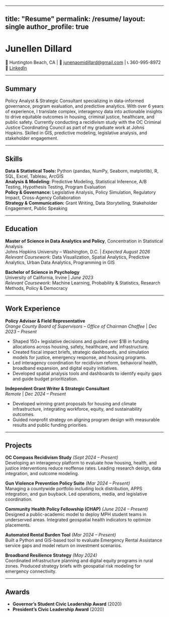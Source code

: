 
---
title: "Resume"
permalink: /resume/
layout: single
author_profile: true
---

# Junellen Dillard  
📍 Huntington Beach, CA | 📧 junenaomidillard@gmail.com | 📞 360-995-8972  
🔗 [LinkedIn](https://linkedin.com/in/junellen-dillard)

---

## Summary

Policy Analyst & Strategic Consultant specializing in data-informed governance, program evaluation, and predictive analytics. With over 6 years of experience, I translate complex, interagency data into actionable insights to drive equitable outcomes in housing, criminal justice, healthcare, and public safety. Currently conducting a recidivism study with the OC Criminal Justice Coordinating Council as part of my graduate work at Johns Hopkins. Skilled in GIS, predictive modeling, legislative analysis, and stakeholder engagement.

---

## Skills

**Data & Statistical Tools:** Python (pandas, NumPy, Seaborn, matplotlib), R, SQL, Excel, Tableau, ArcGIS  
**Analysis & Modeling:** Predictive Modeling, Statistical Inference, A/B Testing, Hypothesis Testing, Program Evaluation  
**Policy & Governance:** Legislative Analysis, Policy Simulation, Regulatory Impact, Cross-Agency Collaboration  
**Strategy & Communication:** Grant Writing, Data Storytelling, Stakeholder Engagement, Public Speaking

---

## Education

**Master of Science in Data Analytics and Policy**, Concentration in Statistical Analysis  
Johns Hopkins University – Washington, D.C. | *Expected August 2026*  
*Relevant Coursework:* Data Visualization, Spatial Analytics, Predictive Analytics, Urban Data Analytics, Programming in GIS

**Bachelor of Science in Psychology**  
University of California, Irvine | *June 2023*  
*Relevant Coursework:* Machine Learning, Probability & Statistics, Research Methods, Policy & Democracy

---

## Work Experience

**Policy Advisor & Field Representative**  
*Orange County Board of Supervisors – Office of Chairman Chaffee* | *Dec 2023 – Present*  
- Shaped 150+ legislative decisions and guided over $1B in funding allocations across housing, safety, healthcare, and infrastructure.
- Created fiscal impact briefs, strategic dashboards, and simulation models for justice, emergency response, and housing programs.
- Led interagency coordination for recidivism reform, behavioral health, broadband expansion, and digital equity initiatives.
- Developed spatial analysis tools and dashboards to identify equity gaps and guide budget prioritization.

**Independent Grant Writer & Strategic Consultant**  
*Remote* | *Dec 2024 – Present*  
- Developed winning grant proposals for housing and climate infrastructure, integrating workforce, equity, and sustainability outcomes.
- Guided nonprofit strategy on aligning program design with measurable results and public funding priorities.

---

## Projects

**OC Compass Recidivism Study** *(Sept 2024 – Present)*  
Developing an interagency platform to evaluate how housing, health, and justice interventions reduce reoffense rates. Leading research design, data integration, and outcome modeling.

**Gun Violence Prevention Policy Suite** *(Mar 2024 – Present)*  
Managing a countywide portfolio including lock distribution, APPS integration, and gun buyback. Led operations, media, and legislative coordination.

**Community Health Policy Fellowship (CHAP)** *(June 2024 – Present)*  
Designed a public-academic model to deploy MPH student teams in underserved areas. Integrated geospatial health indicators to optimize placements.

**Automated Rental Burden Tool** *(Mar 2024 – Present)*  
Built a Python and GIS-based tool to evaluate Emergency Rental Assistance service gaps and model return on investment scenarios.

**Broadband Resilience Strategy** *(May 2024)*  
Coordinated infrastructure planning and digital equity programs in rural zones. Produced strategy briefs with geospatial risk modeling for emergency connectivity.

---

## Awards

- **Governor’s Student Civic Leadership Award** (2020)  
- **President’s Civic Leadership Award** (2020)

